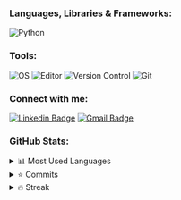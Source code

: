 <h3 align="left">Languages, Libraries & Frameworks:</h3>
<p align="left"> 

![Python](https://img.shields.io/badge/Python-%2314354C.svg?style=flat-square&logo=python&logoColor=306998")

<h3 align="left">Tools:</h3>
<p align="left">

![OS](https://img.shields.io/badge/OS-Windows-informational?style=flat&logo=windows&logoColor=white&color=00a4ef)
![Editor](https://img.shields.io/badge/Editor-Visual_Studio_Code-informational?style=flat&logo=visual-studio-code&logoColor=white&color=0078d7)
![Version Control](https://img.shields.io/badge/Version_Control-GitHub-informational?style=flat&logo=github&logoColor=ffffff&color=ffffff)
![Git](https://img.shields.io/badge/-Git-%23F05032?style=flat&logo=git&logoColor=ffffff)

### Connect with me:

[![Linkedin Badge](https://img.shields.io/badge/-LinkedIn-blue?style=for-the-badge&logo=Linkedin&logoColor=white&link=https://https://www.linkedin.com/in/richard-okubo/)](https://www.linkedin.com/in/richard-okubo/) 
[![Gmail Badge](https://img.shields.io/badge/-Gmail-c14438?style=for-the-badge&logo=Gmail&logoColor=white&link=mailto:richardlopesneves@gmail.com)](mailto:richardlopesneves@gmail.com)

### GitHub Stats:
<details>
  <summary>
    <a>📊</a> Most Used Languages
  </summary>
  <p>
    <img src="https://github-readme-stats.vercel.app/api/top-langs/?username=RichardOkubo&hide=jupyter%20notebook,C,javascript,css,gherkin,html,makefile,shell,mako,batchfile,dockerfile&langs_count=10&layout=compact&theme=material-palenight" alt="Most Used Stats"/>
  </p>
</details>
<details>
  <summary>
    <a>⭐</a> Commits
  </summary>
  <p>
    <img align="center" src="https://github-readme-stats.vercel.app/api?username=RichardOkubo&show_icons=true&theme=material-palenight" alt="GitHub Stats"/>
  </p>
</details>
<details>
  <summary>
    <a>🔥</a> Streak
  </summary>
  <p>
    <img align="center" src="https://github-readme-streak-stats.herokuapp.com?user=RichardOkubo&theme=material-palenight" alt="GitHub Stats"/>
  </p>
</details>

